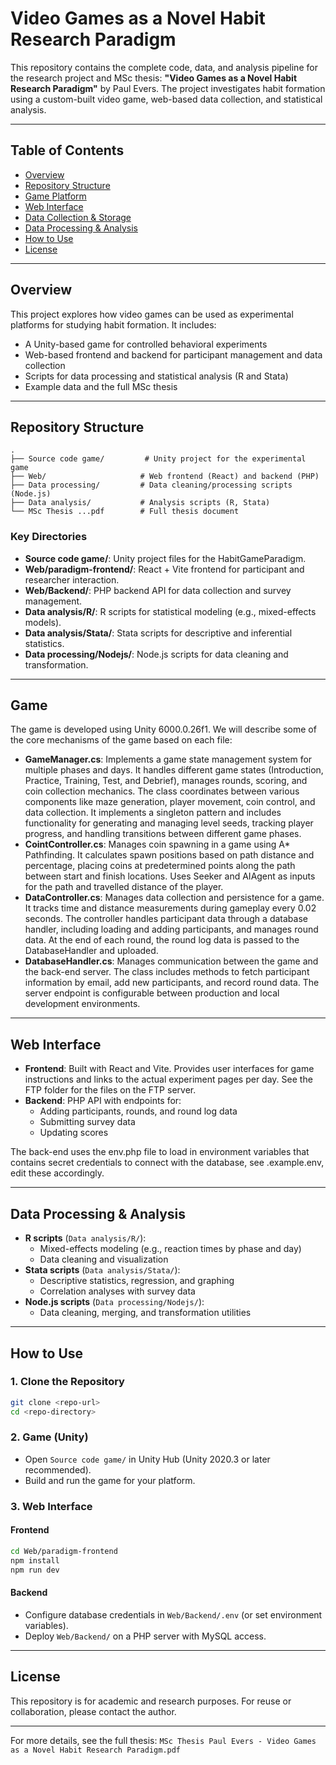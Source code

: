 # Video Games as a Novel Habit Research Paradigm

This repository contains the complete code, data, and analysis pipeline for the research project and MSc thesis: **"Video Games as a Novel Habit Research Paradigm"** by Paul Evers. The project investigates habit formation using a custom-built video game, web-based data collection, and statistical analysis.

---

## Table of Contents

- [Overview](#overview)
- [Repository Structure](#repository-structure)
- [Game Platform](#game-platform)
- [Web Interface](#web-interface)
- [Data Collection & Storage](#data-collection--storage)
- [Data Processing & Analysis](#data-processing--analysis)
- [How to Use](#how-to-use)
- [License](#license)

---

## Overview

This project explores how video games can be used as experimental platforms for studying habit formation. It includes:

- A Unity-based game for controlled behavioral experiments
- Web-based frontend and backend for participant management and data collection
- Scripts for data processing and statistical analysis (R and Stata)
- Example data and the full MSc thesis

---

## Repository Structure

```
.
├── Source code game/         # Unity project for the experimental game
├── Web/                     # Web frontend (React) and backend (PHP)
├── Data processing/         # Data cleaning/processing scripts (Node.js)
├── Data analysis/           # Analysis scripts (R, Stata)
└── MSc Thesis ...pdf        # Full thesis document
```

### Key Directories

- **Source code game/**: Unity project files for the HabitGameParadigm.
- **Web/paradigm-frontend/**: React + Vite frontend for participant and researcher interaction.
- **Web/Backend/**: PHP backend API for data collection and survey management.
- **Data analysis/R/**: R scripts for statistical modeling (e.g., mixed-effects models).
- **Data analysis/Stata/**: Stata scripts for descriptive and inferential statistics.
- **Data processing/Nodejs/**: Node.js scripts for data cleaning and transformation.

---

## Game

The game is developed using Unity 6000.0.26f1. We will describe some of the core mechanisms of the game based on each file:

- **GameManager.cs**: Implements a game state management system for multiple phases and days. It handles different game states (Introduction, Practice, Training, Test, and Debrief), manages rounds, scoring, and coin collection mechanics. The class coordinates between various components like maze generation, player movement, coin control, and data collection. It implements a singleton pattern and includes functionality for generating and managing level seeds, tracking player progress, and handling transitions between different game phases.
- **CointController.cs**: Manages coin spawning in a game using A\* Pathfinding. It calculates spawn positions based on path distance and percentage, placing coins at predetermined points along the path between start and finish locations. Uses Seeker and AIAgent as inputs for the path and travelled distance of the player.
- **DataController.cs**: Manages data collection and persistence for a game. It tracks time and distance measurements during gameplay every 0.02 seconds. The controller handles participant data through a database handler, including loading and adding participants, and manages round data. At the end of each round, the round log data is passed to the DatabaseHandler and uploaded.
- **DatabaseHandler.cs**: Manages communication between the game and the back-end server. The class includes methods to fetch participant information by email, add new participants, and record round data. The server endpoint is configurable between production and local development environments.

---

## Web Interface

- **Frontend**: Built with React and Vite. Provides user interfaces for game instructions
  and links to the actual experiment pages per day. See the FTP folder for the files on the
  FTP server.
- **Backend**: PHP API with endpoints for:
  - Adding participants, rounds, and round log data
  - Submitting survey data
  - Updating scores

The back-end uses the env.php file to load in environment variables that contains secret credentials to connect with the database, see
.example.env, edit these accordingly.

---

## Data Processing & Analysis

- **R scripts** (`Data analysis/R/`):
  - Mixed-effects modeling (e.g., reaction times by phase and day)
  - Data cleaning and visualization
- **Stata scripts** (`Data analysis/Stata/`):
  - Descriptive statistics, regression, and graphing
  - Correlation analyses with survey data
- **Node.js scripts** (`Data processing/Nodejs/`):
  - Data cleaning, merging, and transformation utilities

---

## How to Use

### 1. Clone the Repository

```bash
git clone <repo-url>
cd <repo-directory>
```

### 2. Game (Unity)

- Open `Source code game/` in Unity Hub (Unity 2020.3 or later recommended).
- Build and run the game for your platform.

### 3. Web Interface

#### Frontend

```bash
cd Web/paradigm-frontend
npm install
npm run dev
```

#### Backend

- Configure database credentials in `Web/Backend/.env` (or set environment variables).
- Deploy `Web/Backend/` on a PHP server with MySQL access.

---

## License

This repository is for academic and research purposes. For reuse or collaboration, please contact the author.

---

For more details, see the full thesis: `MSc Thesis Paul Evers - Video Games as a Novel Habit Research Paradigm.pdf`
